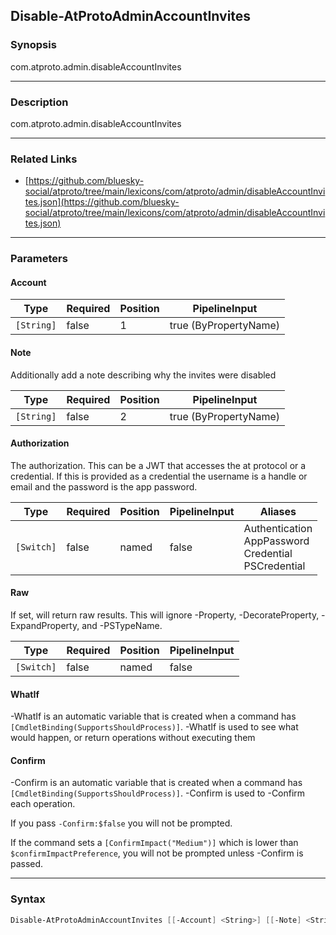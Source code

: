 Disable-AtProtoAdminAccountInvites
----------------------------------




### Synopsis
com.atproto.admin.disableAccountInvites



---


### Description

com.atproto.admin.disableAccountInvites



---


### Related Links
* [https://github.com/bluesky-social/atproto/tree/main/lexicons/com/atproto/admin/disableAccountInvites.json](https://github.com/bluesky-social/atproto/tree/main/lexicons/com/atproto/admin/disableAccountInvites.json)





---


### Parameters
#### **Account**




|Type      |Required|Position|PipelineInput        |
|----------|--------|--------|---------------------|
|`[String]`|false   |1       |true (ByPropertyName)|



#### **Note**

Additionally add a note describing why the invites were disabled






|Type      |Required|Position|PipelineInput        |
|----------|--------|--------|---------------------|
|`[String]`|false   |2       |true (ByPropertyName)|



#### **Authorization**

The authorization. This can be a JWT that accesses the at protocol or a credential. If this is provided as a credential the username is a handle or email and the password is the app password.






|Type      |Required|Position|PipelineInput|Aliases                                                       |
|----------|--------|--------|-------------|--------------------------------------------------------------|
|`[Switch]`|false   |named   |false        |Authentication<br/>AppPassword<br/>Credential<br/>PSCredential|



#### **Raw**

If set, will return raw results. This will ignore -Property, -DecorateProperty, -ExpandProperty, and -PSTypeName.






|Type      |Required|Position|PipelineInput|
|----------|--------|--------|-------------|
|`[Switch]`|false   |named   |false        |



#### **WhatIf**
-WhatIf is an automatic variable that is created when a command has ```[CmdletBinding(SupportsShouldProcess)]```.
-WhatIf is used to see what would happen, or return operations without executing them
#### **Confirm**
-Confirm is an automatic variable that is created when a command has ```[CmdletBinding(SupportsShouldProcess)]```.
-Confirm is used to -Confirm each operation.

If you pass ```-Confirm:$false``` you will not be prompted.


If the command sets a ```[ConfirmImpact("Medium")]``` which is lower than ```$confirmImpactPreference```, you will not be prompted unless -Confirm is passed.



---


### Syntax
```PowerShell
Disable-AtProtoAdminAccountInvites [[-Account] <String>] [[-Note] <String>] [-Authorization] [-Raw] [-WhatIf] [-Confirm] [<CommonParameters>]
```
